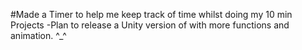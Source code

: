 #Made a Timer to help  me keep track of time whilst doing my 10 min Projects 
-Plan to release a Unity version of with more functions and animation. ^_^
